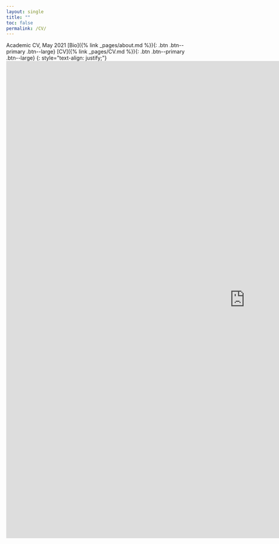 ```yaml
---
layout: single
title: ""
toc: false
permalink: /CV/
---
```

Academic CV, May 2021                        [Bio]({% link _pages/about.md %}){: .btn .btn--primary .btn--large} [CV]({% link _pages/CV.md %}){: .btn .btn--primary .btn--large}
{: style="text-align: justify;"}
<br>
<embed src="https://regionary.github.io/assets/Curriculum Vitae.pdf" width="1280" height="1280" type="application/pdf" />
